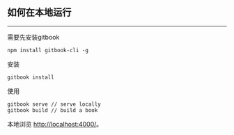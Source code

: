 ## 如何在本地运行
-----
需要先安装gitbook

```
npm install gitbook-cli -g
```
安装

```
gitbook install
```
使用

```
gitbook serve // serve locally
gitbook build // build a book
```

本地浏览 [http://localhost:4000/](http://localhost:4000)。


